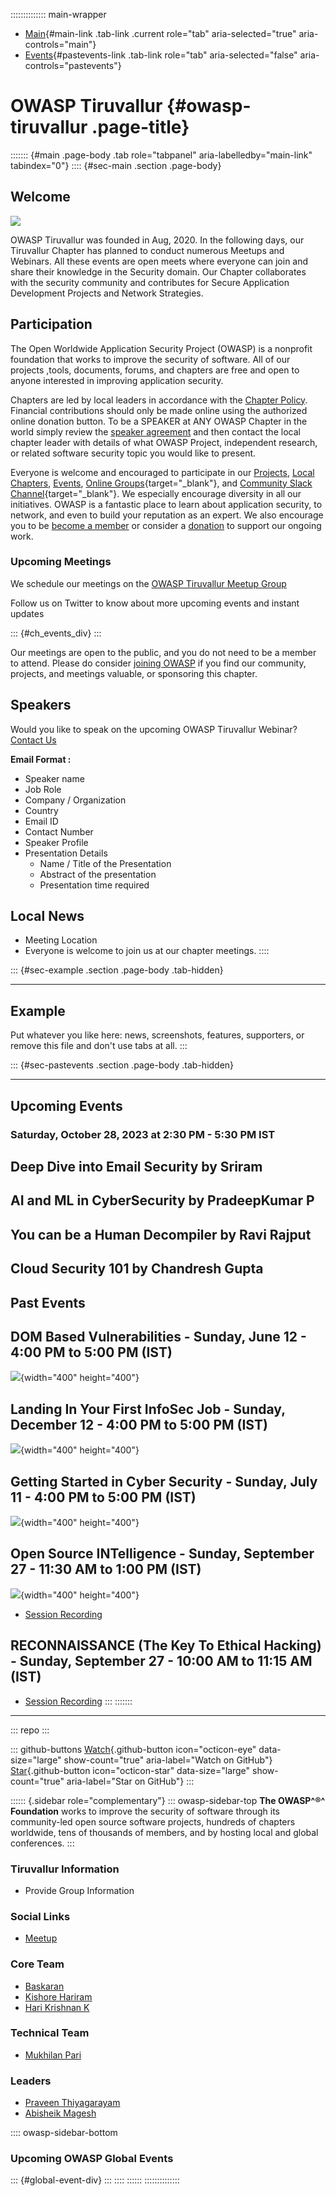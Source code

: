 :::::::::::::: main-wrapper
- [Main](#div-main){#main-link .tab-link .current role="tab"
  aria-selected="true" aria-controls="main"}
- [Events](#div-pastevents){#pastevents-link .tab-link role="tab"
  aria-selected="false" aria-controls="pastevents"}

# OWASP Tiruvallur {#owasp-tiruvallur .page-title}

::::::: {#main .page-body .tab role="tabpanel" aria-labelledby="main-link" tabindex="0"}
:::: {#sec-main .section .page-body}
## Welcome

![](assets/images/owasptt.png)

OWASP Tiruvallur was founded in Aug, 2020. In the following days, our
Tiruvallur Chapter has planned to conduct numerous Meetups and Webinars.
All these events are open meets where everyone can join and share their
knowledge in the Security domain. Our Chapter collaborates with the
security community and contributes for Secure Application Development
Projects and Network Strategies.

## Participation

The Open Worldwide Application Security Project (OWASP) is a nonprofit
foundation that works to improve the security of software. All of our
projects ,tools, documents, forums, and chapters are free and open to
anyone interested in improving application security.

Chapters are led by local leaders in accordance with the [Chapter
Policy](../www-policy/index.html). Financial contributions should only
be made online using the authorized online donation button. To be a
SPEAKER at ANY OWASP Chapter in the world simply review the [speaker
agreement](../www-policy/index.html) and then contact the local chapter
leader with details of what OWASP Project, independent research, or
related software security topic you would like to present.

Everyone is welcome and encouraged to participate in our
[Projects](../projects/index.html), [Local
Chapters](../chapters/index.html), [Events](../events/index.html),
[Online
Groups](https://groups.google.com/a/owasp.com/){target="_blank"}, and
[Community Slack Channel](https://owasp.slack.com/){target="_blank"}. We
especially encourage diversity in all our initiatives. OWASP is a
fantastic place to learn about application security, to network, and
even to build your reputation as an expert. We also encourage you to be
[become a member](../membership) or consider a
[donation](../donate/index.html) to support our ongoing work.

### Upcoming Meetings

We schedule our meetings on the [OWASP Tiruvallur Meetup
Group](https://www.meetup.com/Tiruvallur-OWASP-Meetup-Group/)

Follow us on Twitter to know about more upcoming events and instant
updates

::: {#ch_events_div}
:::

Our meetings are open to the public, and you do not need to be a member
to attend. Please do consider [joining OWASP](../membership/index.html)
if you find our community, projects, and meetings valuable, or
sponsoring this chapter.

## Speakers

Would you like to speak on the upcoming OWASP Tiruvallur Webinar?
[Contact
Us](../cdn-cgi/l/email-protection.html#b3c3c1d2c5d6d6dd9dc7dbdacad2d4d2c1d2cad2def3dcc4d2c0c39ddcc1d4)

**Email Format :**

- Speaker name
- Job Role
- Company / Organization
- Country
- Email ID
- Contact Number
- Speaker Profile
- Presentation Details
  - Name / Title of the Presentation
  - Abstract of the presentation
  - Presentation time required

## Local News

- Meeting Location
- Everyone is welcome to join us at our chapter meetings.
::::

::: {#sec-example .section .page-body .tab-hidden}

------------------------------------------------------------------------

## Example

Put whatever you like here: news, screenshots, features, supporters, or
remove this file and don't use tabs at all.
:::

::: {#sec-pastevents .section .page-body .tab-hidden}

------------------------------------------------------------------------

## Upcoming Events

### Saturday, October 28, 2023 at 2:30 PM - 5:30 PM IST

## Deep Dive into Email Security by Sriram

## AI and ML in CyberSecurity by PradeepKumar P

## You can be a Human Decompiler by Ravi Rajput

## Cloud Security 101 by Chandresh Gupta

## Past Events

## DOM Based Vulnerabilities - Sunday, June 12 - 4:00 PM to 5:00 PM (IST)

![](#){width="400" height="400"}

## Landing In Your First InfoSec Job - Sunday, December 12 - 4:00 PM to 5:00 PM (IST)

![](assets/images/VengNJ.jpg){width="400" height="400"}

## Getting Started in Cyber Security - Sunday, July 11 - 4:00 PM to 5:00 PM (IST)

![](assets/images/getting_started_in_cyber_security.jpg){width="400"
height="400"}

## Open Source INTelligence - Sunday, September 27 - 11:30 AM to 1:00 PM (IST)

![](assets/images/osint.jpg){width="400" height="400"}

- [Session Recording](https://www.youtube.com/watch?v=jNU10hydtWY)

## RECONNAISSANCE (The Key To Ethical Hacking) - Sunday, September 27 - 10:00 AM to 11:15 AM (IST)

- [Session Recording](https://www.youtube.com/watch?v=vYAkRsUmiA0)
:::
:::::::

------------------------------------------------------------------------

::: repo
:::

::: github-buttons
[Watch](https://github.com/owasp/www-chapter-tiruvallur/subscription){.github-button
icon="octicon-eye" data-size="large" show-count="true"
aria-label="Watch on GitHub"}
[Star](https://github.com/owasp/www-chapter-tiruvallur){.github-button
icon="octicon-star" data-size="large" show-count="true"
aria-label="Star on GitHub"}
:::

:::::: {.sidebar role="complementary"}
::: owasp-sidebar-top
**The OWASP^®^ Foundation** works to improve the security of software
through its community-led open source software projects, hundreds of
chapters worldwide, tens of thousands of members, and by hosting local
and global conferences.
:::

### Tiruvallur Information

- Provide Group Information

### Social Links

- [Meetup](https://www.meetup.com/Tiruvallur-OWASP-Meetup-Group/)

### Core Team

- [Baskaran](../cdn-cgi/l/email-protection.html#86)
- [Kishore Hariram](../cdn-cgi/l/email-protection.html#0a)
- [Hari Krishnan K](../cdn-cgi/l/email-protection.html#43)

### Technical Team

- [Mukhilan Pari](https://mukhilan.com/)

### Leaders

- [Praveen
  Thiyagarayam](../cdn-cgi/l/email-protection.html#671715061102020949130f0e1e06000615061e060a27081006141749081500)
- [Abisheik
  Magesh](../cdn-cgi/l/email-protection.html#600d01070513084e010209130805090b200f170113104e0f1207)

:::: owasp-sidebar-bottom
### Upcoming OWASP Global Events

::: {#global-event-div}
:::
::::
::::::
::::::::::::::
